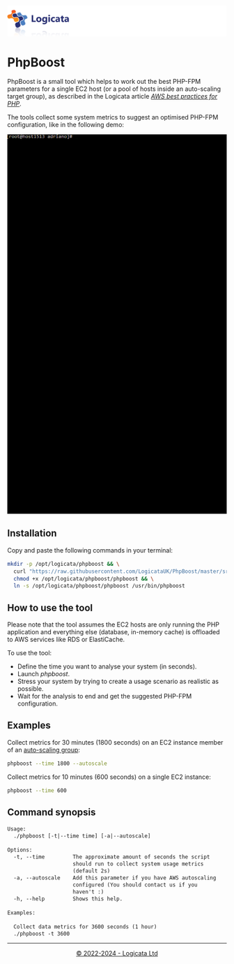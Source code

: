 [![Logicata](doc/images/header.png)](https://www.logicata.com/)

# PhpBoost

PhpBoost is a small tool which helps to work out the best PHP-FPM parameters for a single EC2 host (or a pool of hosts inside an auto-scaling target group), as described in the Logicata article [*AWS best practices for PHP*](https://www.logicata.com/blog/aws-best-practices-for-php).

The tools collect some system metrics to suggest an optimised PHP-FPM configuration, like in the following demo:

![PhpBoost Demo](doc/images/phpboost/phpboost-demo.gif)

## Installation

Copy and paste the following commands in your terminal:

```bash
mkdir -p /opt/logicata/phpboost && \
  curl "https://raw.githubusercontent.com/LogicataUK/PhpBoost/master/src/phpboost" -s -o /opt/logicata/phpboost/phpboost && \
  chmod +x /opt/logicata/phpboost/phpboost && \
  ln -s /opt/logicata/phpboost/phpboost /usr/bin/phpboost
```



## How to use the tool

Please note that the tool assumes the EC2 hosts are only running the PHP application and everything else (database, in-memory cache) is offloaded to AWS services like RDS or ElastiCache.

To use the tool:

- Define the time you want to analyse your system (in seconds).
- Launch *phpboost*.
- Stress your system by trying to create a usage scenario as realistic as possible.
- Wait for the analysis to end and get the suggested PHP-FPM configuration.



## Examples

Collect metrics for 30 minutes (1800 seconds) on an EC2 instance member of an [auto-scaling group](https://docs.aws.amazon.com/autoscaling/ec2/userguide/auto-scaling-groups.html):

```bash
phpboost --time 1800 --autoscale
```

Collect metrics for 10 minutes (600 seconds) on a single EC2 instance:

```bash
phpboost --time 600
```



## Command synopsis

```
Usage:
  ./phpboost [-t|--time time] [-a|--autoscale]

Options:
  -t, --time         The approximate amount of seconds the script
                     should run to collect system usage metrics
                     (default 2s)
  -a, --autoscale    Add this parameter if you have AWS autoscaling
                     configured (You should contact us if you
                     haven't :)
  -h, --help         Shows this help.

Examples:

  Collect data metrics for 3600 seconds (1 hour)
  ./phpboost -t 3600                      
```

---

<!--suppress HtmlDeprecatedAttribute -->
<div align="center">
  <a href="https://www.logicata.com" target="_blank">© 2022-2024 - Logicata Ltd</a>
</div>


